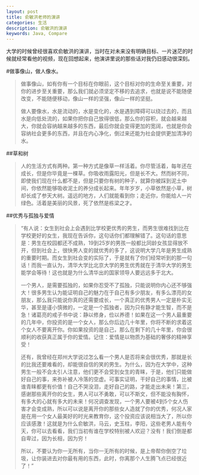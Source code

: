 ```yaml
---
layout: post
title: 俞敏洪老师的演讲
categories: 生活
description: 俞敏洪的演讲
keywords: Java, Compare
---
```


大学的时候曾经很喜欢俞敏洪的演讲，当时在对未来没有明确目标、一片迷茫的时候就经常看他的视频，现在回想起来，他演讲里说的那些话对我仍旧感动很深刻。


#做事像山，做人像水。

>做事像山，如有你有一个目标在你眼前，这个目标对你的生命至关重要，对你的进步至关重要，那么我们就必须坚定不移的去追求，也就是说不能随便改变，不能随便移动，像山一样的坚强，像山一样的坚挺。
>
>做人要像水，水是流动的，水是变化的，水是遇到障碍可以绕过去的，而且水是向低处流的，如果你把你自己放得很低，那么你的容积，就会越来越大，你就会容纳越来越多的东西，最后你就会变得更加的宽阔，也就是你会容纳社会更多的东西，并且在内心净化，倒过来还能为社会提供更加清净的水。


##草和树

>人的生活方式有两种。第一种方式是像草一样活着。你尽管活着，每年还在成长，但是你毕竟是一棵草。你吸收雨露阳光，但是长不大。然而树不同，即使我们现在什么都不是，但是只要你有树的种子，就算你被踩到泥土中间，你依然能够吸收泥土的养分成长起来。年年岁岁，小草依然是小草，树却长成了参天大树。遥远的地方，人们就能看到你；走近你，你能给人一片绿色。活着是美丽的风景，死了依然是栋梁之才。

##优秀与孤独与爱情

>“有人说：女生到社会上会遇到比学校更优秀的男生，而男生很难找到比在学校更好的女生，我现在告诉你，这句话你们都理解错了。这句话的意思是：男生在校园都还不成熟，19到25岁的男孩一般都比同龄女孩显得放不开，但到社会上，很快男人变的就优秀的多了，这说明大学几年是男生成熟的重要时期。而女生到社会变的实际了，于是就有了你们经常听到的那一句话！而我一直认为，清华大学比北京大学的男生优秀就在于清华大学的男生能学会等待！这也就是为什么清华出的国家领导人要远远多于北大。
>
>一个男人，是需要孤独的，如果你忍受不了孤独，只能说明你内心还不够强大！很多男生认为能证明自己的魅力在于自己有多少朋友，有多么漂亮的女朋友，那么我只能说你真的还需要成长，一个真正的优秀男人一定是朴实无华，甚至是谨小慎微的，一定是一个孤独者，因为只有静才能生智，而不是急！诸葛亮的戒子书中说：静以修身，俭以养德！如果在这一个男人最重要的几年中，你投资的是一个女人，那么你后边几十年里，你将不断的求着这个女人不要离开你。你如果投资的是自己，那么在剩下的几十年里，你会很顺利的收获真正属于你的爱情。记住：爱情是以物质为基础的奢侈的精神享受！
>
>还有，我曾经在郑州大学说过怎么看一个男人是否将来会很优秀，那就是长的比我还要难看的，却能很自信的笑的男生。为什么，因为在大学中，这种男生一般不会太引人注意，他们更不会受到女生的青睐，于是，他们只能做好自己的事，来弥补被人冷落的空虚。可事实证明，干好自己的事情，比被谁青睐都更有价值！自己不哭没泪，走好自己的路，才能走出未来！第三，感谢那些离开你的女生，男人可以不勇敢，可以不斯文，但不能没有胸怀，有多大的心就有多大的未来！何况调查发现，一个男人要被4到5个女人伤害才会变成熟，所以可以说是离开你的那些女人造就了你的优秀，何况人家是在用一个女人最美好的时光来教育你，这个投资应该说相当大了，所以你应该感激！这就是为什么俞敏洪，马云，史玉柱，李阳，这些老男人能有今天，你可以去看看，我们当初有谁在学校特别被人欢迎？没有！我们倒是都自卑过，因为长相，因为穷！
>
>所以，不要认为你一无所有，当你一无所有的时候，是上帝帮你倒空了垃圾，让你装进去对你最有用的东西，此时，你离那个人生腾飞点已经很近了！”